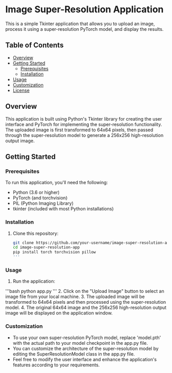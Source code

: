 # Image Super-Resolution Application

This is a simple Tkinter application that allows you to upload an image, process it using a super-resolution PyTorch model, and display the results.

## Table of Contents

- [Overview](#overview)
- [Getting Started](#getting-started)
  - [Prerequisites](#prerequisites)
  - [Installation](#installation)
- [Usage](#usage)
- [Customization](#customization)
- [License](#license)

## Overview

This application is built using Python's Tkinter library for creating the user interface and PyTorch for implementing the super-resolution functionality. The uploaded image is first transformed to 64x64 pixels, then passed through the super-resolution model to generate a 256x256 high-resolution output image.

## Getting Started

### Prerequisites

To run this application, you'll need the following:

- Python (3.6 or higher)
- PyTorch (and torchvision)
- PIL (Python Imaging Library)
- tkinter (included with most Python installations)

### Installation

1. Clone this repository:

   ```bash
   git clone https://github.com/your-username/image-super-resolution-app.git
   cd image-super-resolution-app
   pip install torch torchvision pillow
   '''
### Usage

1. Run the application:

'''bash
python app.py
'''
2. Click on the "Upload Image" button to select an image file from your local machine.
3. The uploaded image will be transformed to 64x64 pixels and then processed using the super-resolution model.
4. The original 64x64 image and the 256x256 high-resolution output image will be displayed on the application window.

### Customization

- To use your own super-resolution PyTorch model, replace 'model.pth' with the actual path to your model checkpoint in the app.py file.
- You can customize the architecture of the super-resolution model by editing the SuperResolutionModel class in the app.py file.
- Feel free to modify the user interface and enhance the application's features according to your requirements.
